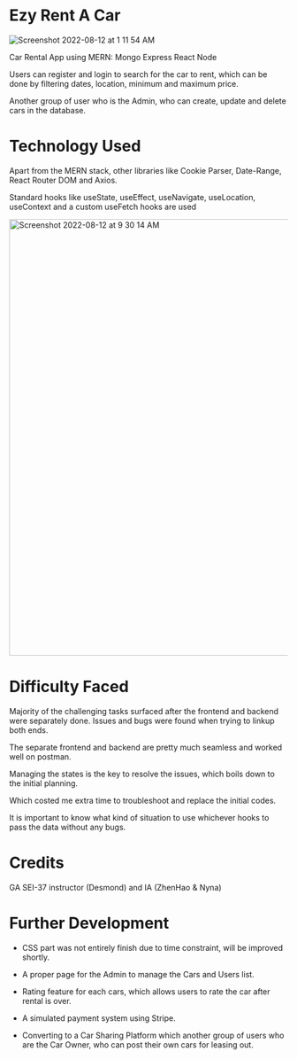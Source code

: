 # Ezy Rent A Car

![Screenshot 2022-08-12 at 1 11 54 AM](https://user-images.githubusercontent.com/85674752/184194002-a5912dc3-9cc3-4d28-8e88-310c954f61ca.png)

Car Rental App using MERN:
Mongo 
Express 
React
Node

Users can register and login to search for the car to rent, which can be done by filtering dates, location, minimum and maximum price.

Another group of user who is the Admin, who can create, update and delete cars in the database.


# Technology Used

Apart from the MERN stack, other libraries like Cookie Parser, Date-Range, React Router DOM and Axios.

Standard hooks like useState, useEffect, useNavigate, useLocation, useContext and a custom useFetch hooks are used

<img width="788" alt="Screenshot 2022-08-12 at 9 30 14 AM" src="https://user-images.githubusercontent.com/85674752/184268991-e211f129-dac1-46b0-a11d-ecf4fa693e5a.png">


# Difficulty Faced

Majority of the challenging tasks surfaced after the frontend and backend were separately done. Issues and bugs were found when trying to linkup both ends.

The separate frontend and backend are pretty much seamless and worked well on postman. 

Managing the states is the key to resolve the issues, which boils down to the initial planning.

Which costed me extra time to troubleshoot and replace the initial codes.

It is important to know what kind of situation to use whichever hooks to pass the data without any bugs.


# Credits

GA SEI-37 instructor (Desmond) and IA (ZhenHao & Nyna)


# Further Development

- CSS part was not entirely finish due to time constraint, will be improved shortly.

- A proper page for the Admin to manage the Cars and Users list.

- Rating feature for each cars, which allows users to rate the car after rental is over.

- A simulated payment system using Stripe.

- Converting to a Car Sharing Platform which another group of users who are the Car Owner, who can post their own cars for leasing out. 


